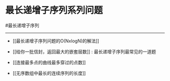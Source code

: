 # 最长递增子序列系列问题

#最长递增子序列 


---

- [[最长递增子序列问题的O(NxlogN)的解法]]

- [[给你一批信封，返回最大的嵌套层数]] : 最长递增子序列最常见的一道题  
 
- [[连接最多点的曲线最多穿过的点数]]
- [[无序数组中最长的连续序列的长度]]



